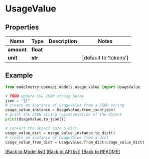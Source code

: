 # UsageValue


## Properties

Name | Type | Description | Notes
------------ | ------------- | ------------- | -------------
**amount** | **float** |  | 
**unit** | **str** |  | [default to 'tokens']

## Example

```python
from modelmetry.openapi.models.usage_value import UsageValue

# TODO update the JSON string below
json = "{}"
# create an instance of UsageValue from a JSON string
usage_value_instance = UsageValue.from_json(json)
# print the JSON string representation of the object
print(UsageValue.to_json())

# convert the object into a dict
usage_value_dict = usage_value_instance.to_dict()
# create an instance of UsageValue from a dict
usage_value_from_dict = UsageValue.from_dict(usage_value_dict)
```
[[Back to Model list]](../README.md#documentation-for-models) [[Back to API list]](../README.md#documentation-for-api-endpoints) [[Back to README]](../README.md)


